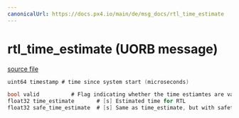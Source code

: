 ```yaml
---
canonicalUrl: https://docs.px4.io/main/de/msg_docs/rtl_time_estimate
---
```


# rtl_time_estimate (UORB message)



[source file](https://github.com/PX4/PX4-Autopilot/blob/release/1.13/msg/rtl_time_estimate.msg)

```c
uint64 timestamp # time since system start (microseconds)

bool valid          # Flag indicating whether the time estiamtes are valid
float32 time_estimate       # [s] Estimated time for RTL
float32 safe_time_estimate  # [s] Same as time_estimate, but with safety factor and safety margin included (factor*t + margin)

```
